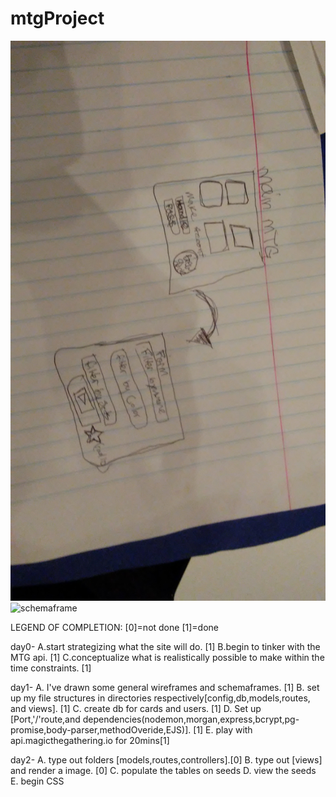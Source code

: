# mtgProject

![wireframe](wireframePics/wireframe.jpg)
![schemaframe](wireframeschemaframe.jpg)


LEGEND OF COMPLETION: [0]=not done [1]=done

day0-
	A.start strategizing what the site will do. [1]
	B.begin to tinker with the MTG api. [1]
	C.conceptualize what is realistically possible to make within the time constraints. [1]

day1- 
	A. I've drawn some general wireframes and schemaframes. [1]
	B. set up my file structures in directories respectively[config,db,models,routes, and views]. [1]
	C. create db for cards and users. [1]
	D. Set up [Port,'/'route,and dependencies(nodemon,morgan,express,bcrypt,pg-promise,body-parser,methodOveride,EJS)]. [1]
	E. play with api.magicthegathering.io for 20mins[1]

day2-
	A. type out folders [models,routes,controllers].[0]
	B. type out [views] and render a image. [0]
	C. populate the tables on seeds
	D. view the seeds
	E. begin CSS